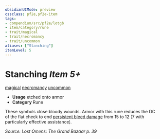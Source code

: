 ```yaml
---
obsidianUIMode: preview
cssclass: pf2e,pf2e-item
tags:
- compendium/src/pf2e/lotgb
- item/category/rune
- trait/magical
- trait/necromancy
- trait/uncommon
aliases: ["Stanching"]
itemLevel: 5
---
```

# Stanching *Item 5+*  
[magical](../../../rules/traits/magical.md)  [necromancy](../../../rules/traits/necromancy.md)  [uncommon](../../../rules/traits/uncommon.md)  

- **Usage** etched onto armor
- **Category** Rune

These symbols close bloody wounds. Armor with this rune reduces the DC of the flat check to end [persistent bleed damage](../../../rules/conditions.md#Persistent%20Damage) from 15 to 12 (7 with particularly effective assistance).

*Source: Lost Omens: The Grand Bazaar p. 39*